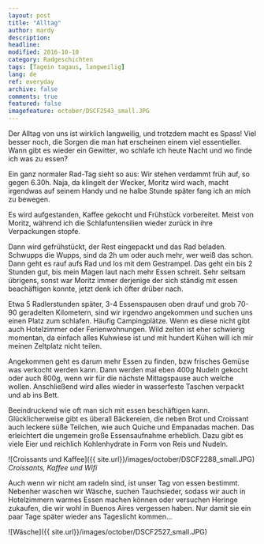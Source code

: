 ```yaml
---
layout: post
title: "Alltag"
author: mardy
description: 
headline: 
modified: 2016-10-10
category: Radgeschichten
tags: [Tagein tagaus, langweilig]
lang: de
ref: everyday
archive: false
comments: true
featured: false
imagefeature: october/DSCF2543_small.JPG
---
```


Der Alltag von uns ist wirklich langweilig, und trotzdem macht es Spass! Viel besser noch, die Sorgen die man hat erscheinen einem viel essentieller. Wann gibt es wieder ein Gewitter, wo schlafe ich heute Nacht und wo finde ich was zu essen?

Ein ganz normaler Rad-Tag sieht so aus: Wir stehen verdammt früh auf, so gegen 6.30h. Naja, da klingelt der Wecker, Moritz wird wach, macht irgendwas auf seinem Handy und ne halbe Stunde später fang ich an mich zu bewegen. 

Es wird aufgestanden, Kaffee gekocht und  Frühstück vorbereitet. Meist von Moritz, während ich die Schlafuntensilien wieder zurück in ihre Verpackungen stopfe. 

Dann wird gefrühstückt, der Rest eingepackt und das Rad beladen. Schwupps die Wupps, sind da 2h um oder auch mehr, wer weiß das schon. Dann geht es rauf aufs Rad und los mit dem Gestrampel. Das geht ein bis 2 Stunden gut, bis mein Magen laut nach mehr Essen schreit. Sehr seltsam übrigens, sonst war Moritz immer derjenige der sich ständig mit essen beachäftigen konnte, jetzt denk ich öfter drüber nach. 

Etwa 5 Radlerstunden später, 3-4 Essenspausen oben drauf und grob 70-90 geradelten Kilometern, sind wir irgendwo angekommen und suchen uns einen Platz zum schlafen. Häufig Campingplätze. Wenn es diese nicht gibt auch Hotelzimmer oder Ferienwohnungen. Wild zelten ist eher schwierig momentan, da einfach alles Kuhwiese ist und mit hundert Kühen will ich mir meinen Zeltplatz nicht teilen.

Angekommen geht es darum mehr Essen zu finden, bzw frisches Gemüse was verkocht werden kann. Dann werden mal eben 400g Nudeln gekocht oder auch 800g, wenn wir für die nächste Mittagspause auch welche wollen. Anschließend wird alles wieder in wasserfeste Taschen verpackt und ab ins Bett. 

Beeindruckend wie oft man sich mit essen beschäftigen kann. Glücklicherweise gibt es überall Bäckereien, die neben Brot und Croissant auch leckere süße Teilchen, wie auch Quiche und Empanadas machen. Das erleichtert die ungemein große Essensaufnahme erheblich. Dazu gibt es viele Eier und reichlich Kohlenhydrate in Form von Reis und Nudeln. 

![Croissants und Kaffee]({{ site.url}}/images/october/DSCF2288_small.JPG)  
*Croissants, Kaffee und Wifi*  

Auch wenn wir nicht am radeln sind, ist unser Tag von essen bestimmt. Nebenher waschen wir Wäsche, suchen Tauchsieder, sodass wir auch in Hotelzimmern warmes Essen machen können oder versuchen Heringe zukaufen, die wir wohl in Buenos Aires vergessen haben. Nur damit sie ein paar Tage später wieder ans Tageslicht kommen...

![Wäsche]({{ site.url}}/images/october/DSCF2527_small.JPG)






